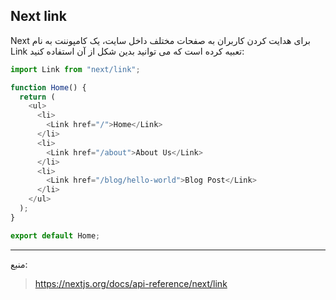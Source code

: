 ## Next link

Next برای هدایت کردن کاربران به صفحات مختلف داخل سایت، یک کامپوننت به نام Link تعبیه کرده است که می توانید بدین شکل از آن استفاده کنید:

```javascript
import Link from "next/link";

function Home() {
  return (
    <ul>
      <li>
        <Link href="/">Home</Link>
      </li>
      <li>
        <Link href="/about">About Us</Link>
      </li>
      <li>
        <Link href="/blog/hello-world">Blog Post</Link>
      </li>
    </ul>
  );
}

export default Home;
```

---

منبع:

> https://nextjs.org/docs/api-reference/next/link
